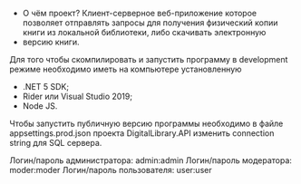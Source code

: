 - О чём проект? Клиент-серверное веб-приложение которое позволяет отправлять запросы для получения физический копии книги из локальной библиотеки, либо скачивать электронную
- версию книги.


Для того чтобы скомпилировать и запустить программу в development режиме необходимо иметь на компьютере установленную 
- .NET 5 SDK; 
-  Rider или Visual Studio 2019;
-  Node JS.

Чтобы запустить публичную версию программы необходимо в файле appsettings.prod.json проекта DigitalLibrary.API изменить connection string для SQL сервера.

Логин/пароль администратора:
	admin:admin
Логин/пароль модератора:
	moder:moder
Логин/пароль пользователя:
	user:user
